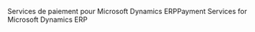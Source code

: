 <span data-ttu-id="9f043-101">Services de paiement pour Microsoft Dynamics ERP</span><span class="sxs-lookup"><span data-stu-id="9f043-101">Payment Services for Microsoft Dynamics ERP</span></span>